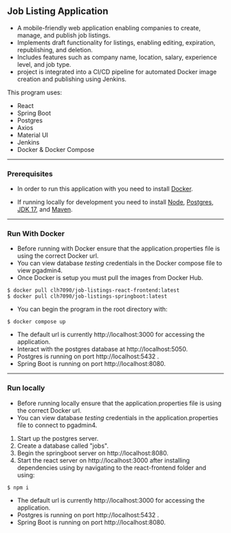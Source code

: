 ## Job Listing Application

- A mobile-friendly web application enabling companies to create, manage, and publish job listings.
- Implements draft functionality for listings, enabling editing, expiration, republishing, and deletion.
- Includes features such as company name, location, salary, experience level, and job type.
- project is integrated into a CI/CD pipeline for automated Docker image creation and publishing using Jenkins.

This program uses:

- React
- Spring Boot
- Postgres
- Axios
- Material UI
- Jenkins
- Docker & Docker Compose

---

### Prerequisites

- In order to run this application with you need to install [Docker](https://docs.docker.com/engine/install/).

- If running locally for development you need to install [Node](https://nodejs.org/en/download), [Postgres](https://www.postgresql.org/download/), [JDK 17](https://www.oracle.com/java/technologies/javase/jdk17-archive-downloads.html), and [Maven](https://maven.apache.org/download.cgi?.).

---

### Run With Docker

- Before running with Docker ensure that the application.properties file is using the correct Docker url.
- You can view database _testing_ credentials in the Docker compose file to view pgadmin4.
- Once Docker is setup you must pull the images from Docker Hub.

```
$ docker pull clh7090/job-listings-react-frontend:latest
$ docker pull clh7090/job-listings-springboot:latest
```

- You can begin the program in the root directory with:

```
$ docker compose up
```

- The default url is currently http://localhost:3000 for accessing the application.
- Interact with the postgres database at http://localhost:5050.
- Postgres is running on port http://localhost:5432 .
- Spring Boot is running on port http://localhost:8080.

---

### Run locally

- Before running locally ensure that the application.properties file is using the correct Docker url.
- You can view database _testing_ credentials in the application.properties file to connect to pgadmin4.

1. Start up the postgres server.
2. Create a database called "jobs".
3. Begin the springboot server on http://localhost:8080.
4. Start the react server on http://localhost:3000 after installing dependencies using by navigating to the react-frontend folder and using:

```
$ npm i
```

- The default url is currently http://localhost:3000 for accessing the application.
- Postgres is running on port http://localhost:5432 .
- Spring Boot is running on port http://localhost:8080.
